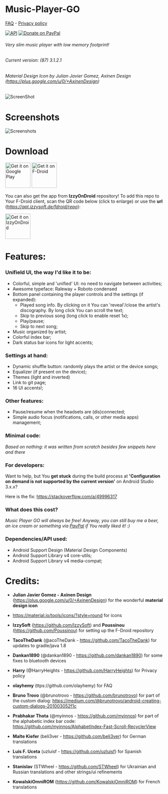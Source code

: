 # Music-Player-GO

[FAQ](https://github.com/enricocid/Music-Player-GO/blob/master/FAQ.md) -  [Privacy policy](https://github.com/enricocid/Music-Player-GO/blob/master/Privacy.md)

[![API](https://img.shields.io/badge/API-21%2B-blue.svg?style=flat-square)](https://android-arsenal.com/api?level=21) [![Donate on PayPal](https://img.shields.io/badge/PayPal-Donate%20Now-brightgreen.svg)](https://paypal.me/enricocid)

###### Very slim music player with low memory footprint!
###### Current version: (87) 3.1.2.1
###### Material Design Icon by Julian Javier Gomez, Axinen Design (https://plus.google.com/u/0/+AxinenDesign)


![ScreenShot](https://raw.githubusercontent.com/enricocid/Music-Player-GO/master/icon2.png) 


# Screenshots

![Screenshots](https://raw.githubusercontent.com/enricocid/Music-Player-GO/master/screenshots_v3_2.png) 


# Download

[<img alt="Get it on Google Play" height="80" src="https://play.google.com/intl/en_us/badges/images/generic/en_badge_web_generic.png">](https://play.google.com/store/apps/details?id=com.iven.musicplayergo)
[<img alt="Get it on F-Droid" height="80" src="https://f-droid.org/badge/get-it-on.png">](https://f-droid.org/repository/browse/?fdid=com.iven.musicplayergo)

You can also get the app from **IzzyOnDroid** repository! To add this repo to Your F-Droid client, scan the QR code below (click to enlarge) or use the **url** (*https://apt.izzysoft.de/fdroid/repo*):

[<img alt="Get it on IzzyOnDroid" height=80 src="https://apt.izzysoft.de/shared/images/fdroid_repo_qr.png">](https://apt.izzysoft.de/shared/images/fdroid_repo_qr.png)


# Features:

### Unifield UI, the way I'd like it to be:

- Colorful, simple and 'unified' UI: no need to navigate between activities;
- Awesome typeface: Raleway + Roboto condensed
- Bottom panel containing the player controls and the settings (if expanded):
  - Played song info. By clicking on it You can 'reveal'/close the artist's discography. By long click You can scroll the text;
  - Skip to previous song (long click to enable reset 1x);
  - Play/pause;
  - Skip to next song;
- Music organized by artist;
- Colorful index bar;
- Dark status bar icons for light accents;

### Settings at hand: 

- Dynamic shuffle button: randomly plays the artist or the
    device songs;
- Equalizer (if present on the device);
- Themes (light and inverted)
- Link to git page;
- 16 UI accents!;


### Other features: 

- Pause/resume when the headsets are (dis)connected;
- Simple audio focus (notifications, calls, or other media apps) management;


### Minimal code:

*Based on nothing: it was written from scratch besides few snippets here and there*

### For developers:
Want to help, but You **get stuck** during the build process at **'Configuration on demand is not supported by the current version'** on Android Studio 3.x.x?


Here is the fix: https://stackoverflow.com/a/49996317

### What does this cost?
*Music Player GO will always be free! Anyway, you can still buy me a beer, an ice cream or something via [PayPal](https://www.paypal.me/enricocid) if You really liked it! :)*

### Dependencies/API used: 

  - Android Support Design (Material Design Components)
  - Android Support Library v4 core-utils;
  - Android Support Library v4 media-compat;

# Credits:

- **Julian Javier Gomez - Axinen Design** (https://plus.google.com/u/0/+AxinenDesign) for the wonderful **material design icon**

- https://material.io/tools/icons/?style=round for icons

- **IzzySoft** (https://github.com/IzzySoft) and **Poussinou** (https://github.com/Poussinou) for setting up the F-Droid repository

- **TacoTheDank** (@acoTheDank - https://github.com/TacoTheDank) for updates to gradle/java 1.8

- **Dankan1890** (@dankan1890 - https://github.com/dankan1890) for some fixes to bluetooth devices

- **Harry** (@HarryHeights - https://github.com/HarryHeights) for Privacy policy

- **olayhemy** (ttps://github.com/olayhemy) for FAQ

- **Bruno Trovo** (@brunotrovo - https://github.com/brunotrovo) for part of the custom dialog:
https://medium.com/@brunotrovo/android-creating-custom-dialogs-201003052f1c

- **Prabhakar Thota** (@myinnos - https://github.com/myinnos) for part of the alphabetic index bar code:
https://github.com/myinnos/AlphabetIndex-Fast-Scroll-RecyclerView

- **Malte Kiefer** (beli3ver - https://github.com/beli3ver) for German translations

- **Luis F. Uceta** (uzluisf - https://github.com/uzluisf) for Spanish translations

- **Stanislav** (STWheel - https://github.com/STWheel) for Ukrainian and Russian translations and other strings/ui refinements

- **KowalskiOmniROM** (https://github.com/KowalskiOmniROM) for French translations 

